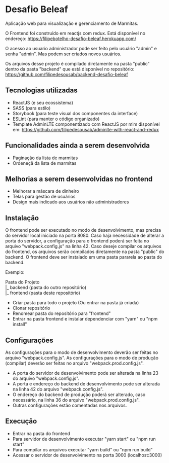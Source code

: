 # Desafio Beleaf

Aplicação web para visualização e gerenciamento de Marmitas.

O Frontend foi construído em reactjs com redux.
Está disponível no endereço: https://filipebotelho-desafio-beleaf.herokuapp.com/

O acesso ao usuario administrador pode ser feito pelo usuário "admin" e senha "admin". Mas podem ser criados novos usuários.

Os arquivos desse projeto é compilado diretamente na pasta "public" dentro da pasta "backend" que está disponível no repositório: https://github.com/filipedesousab/backend-desafio-beleaf

## Tecnologias utilizadas

- ReactJS (e seu ecossistema)
- SASS (para estilo)
- Storybook (para teste visual dos componentes da interface)
- ESLint (para manter o código organizado)
- Template AdminLTE componentizado com ReactJS por mim disponível em: https://github.com/filipedesousab/adminlte-with-react-and-redux

## Funcionalidades ainda a serem desenvolvida
- Paginação da lista de marmitas
- Ordeneçã da lista de marmitas

## Melhorias a serem desenvolvidas no frontend
- Melhorar a máscara de dinheiro
- Telas para gestão de usuários
- Design mais indicado aos usuários não administradores

## Instalação

O frontend pode ser executado no modo de desenvolvimento, mas precisa do servidor local iniciado na porta 8080. Caso haja necessidade de alterar a porta do servidor, a configuração para o frontend poderá ser feita no arquivo "webpack.config.js" na linha 42.
Caso deseje compilar os arquivos do frontend, os arquivos serão compilados diretamente na pasta "public" do backend. O frontend deve ser instalado em uma pasta pararela ao pasta do backend.

Exemplo:

Pasta do Projeto\
|_ backend (pasta do outro repositório)\
|_ frontend (pasta deste repositório)

- Criar pasta para todo o projeto (Ou entrar na pasta já criada)
- Clonar repositório
- Renomear pasta do repositório para "frontend"
- Entrar na pasta frontend e instalar dependenciar com "yarn" ou "npm install"

## Configurações
As configurações para o modo de desenvolvimento deverão ser feitas no arquivo "webpack.config.js".
As configurações para o modo de produção (compilar) deverão ser feitas no arquivo "webpack.prod.config.js".

- A porta do servidor de desenvolvimento pode ser alterada na linha 23 do arquivo "webpack.config.js".
- A porta e endereço do backend de desenvolvimento pode ser alterada na linha 42 do arquivo "webpack.config.js".
- O endereço do backend de produção poderá ser alterado, caso necessário, na linha 36 do arquivo "webpack.prod.config.js".
- Outras configurações estão comentadas nos arquivos.

## Execução
- Entrar na pasta do frontend
- Para servidor de desenvolvimento executar "yarn start" ou "npm run start"
- Para compilar os arquivos executar "yarn build" ou "npm run build"
- Acessar o servidor de desenvolvimento na porta 3000 (localhost:3000)
